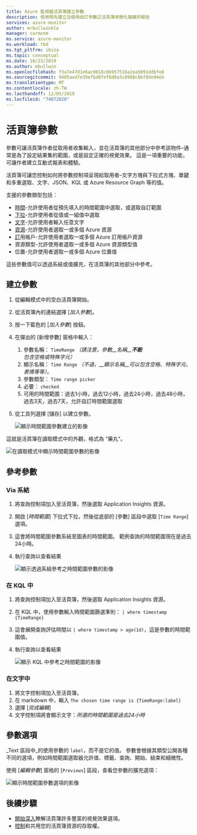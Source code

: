 ```yaml
---
title: Azure 監視器活頁簿建立參數
description: 使用預先建立及使用自訂參數之活頁簿來簡化複雜的報告
services: azure-monitor
author: mrbullwinkle
manager: carmonm
ms.service: azure-monitor
ms.workload: tbd
ms.tgt_pltfrm: ibiza
ms.topic: conceptual
ms.date: 10/23/2019
ms.author: mbullwin
ms.openlocfilehash: f3a7e47d1e6ac0018c8695751ba2ea5091ddbfe8
ms.sourcegitcommit: 9405aad7e39efbd8fef6d0a3c8988c6bf8de94eb
ms.translationtype: MT
ms.contentlocale: zh-TW
ms.lasthandoff: 12/05/2019
ms.locfileid: "74872820"
---
```

# <a name="workbook-parameters"></a>活頁簿參數

參數可讓活頁簿作者從取用者收集輸入，並在活頁簿的其他部分中參考該物件–通常是為了設定結果集的範圍，或是設定正確的視覺效果。 這是一項重要的功能，可讓作者建立互動式報表和體驗。 

活頁簿可讓您控制如何將參數控制項呈現給取用者–文字方塊與下拉式方塊、單鍵和多重選取、文字、JSON、KQL 或 Azure Resource Graph 等的值。  

支援的參數類型包括：
* [時間](workbooks-time.md)-允許使用者從預先填入的時間範圍中選取，或選取自訂範圍
* [下拉](workbooks-dropdowns.md)-允許使用者從值或一組值中選取
* [文字](workbooks-text.md)-允許使用者輸入任意文字
* [資源](workbooks-resources.md)-允許使用者選取一或多個 Azure 資源
* [訂](workbooks-resources.md)用帳戶-允許使用者選取一或多個 Azure 訂用帳戶資源
* 資源類型-允許使用者選取一或多個 Azure 資源類型值
* 位置-允許使用者選取一或多個 Azure 位置值

這些參數值可以透過系結或值擴充，在活頁簿的其他部分中參考。

## <a name="creating-a-parameter"></a>建立參數
1. 從編輯模式中的空白活頁簿開始。
2. 從活頁簿內的連結選擇 [_加入參數_]。
3. 按一下藍色的 [_加入參數_] 按鈕。
4. 在彈出的 [新增參數] 窗格中輸入：
    1. 參數名稱： `TimeRange` *（請注意，參數__名稱__**不能**包含空格或特殊字元）*
    2. 顯示名稱： `Time Range` *（不過，__顯示名稱__可以包含空格、特殊字元、表情等等）。*
    2. 參數類型： `Time range picker`
    3. 必要： `checked`
    4. 可用的時間範圍：過去1小時，過去12小時，過去24小時，過去48小時，過去3天，過去7天，允許自訂時間範圍選取
5. 從工具列選擇 [儲存] 以建立參數。

   ![顯示時間範圍參數建立的影像](./media/workbooks-parameters/time-settings.png)

這就是活頁簿在讀取模式中的外觀，格式為 "藥丸"。

   ![在讀取模式中顯示時間範圍參數的影像](./media/workbooks-parameters/parameters-time.png)

## <a name="referencing-a-parameter"></a>參考參數
### <a name="via-bindings"></a>Via 系結
1. 將查詢控制項加入至活頁簿，然後選取 Application Insights 資源。
2. 開啟 [_時間範圍_] 下拉式下拉，然後從底部的 [參數] 區段中選取 [`Time Range`] 選項。
3. 這會將時間範圍參數系結至圖表的時間範圍。 範例查詢的時間範圍現在是過去24小時。
4. 執行查詢以查看結果

    ![顯示透過系結參考之時間範圍參數的影像](./media/workbooks-parameters/time-binding.png)

### <a name="in-kql"></a>在 KQL 中
1. 將查詢控制項加入至活頁簿，然後選取 Application Insights 資源。
2. 在 KQL 中，使用參數輸入時間範圍篩選準則： `| where timestamp {TimeRange}`
3. 這會展開查詢評估時間以 `| where timestamp > ago(1d)`，這是參數的時間範圍值。
4. 執行查詢以查看結果

    ![顯示 KQL 中參考之時間範圍的影像](./media/workbooks-parameters/time-in-code.png)

### <a name="in-text"></a>在文字中 
1. 將文字控制項加入至活頁簿。
2. 在 markdown 中，輸入 `The chosen time range is {TimeRange:label}`
3. 選擇 [_完成編輯_]
4. 文字控制項將會顯示文字：_所選的時間範圍是過去24小時_

## <a name="parameter-options"></a>參數選項
_Text 區段中_的使用參數的 `label`，而不是它的值。 參數會根據其類型公開各種不同的選項，例如時間範圍選取器允許值、標籤、查詢、開始、結束和細微性。

使用 [_編輯參數_] 窗格的 [`Previews`] 區段，查看您參數的擴充選項：

![顯示時間範圍參數選項的影像](./media/workbooks-parameters/time-previews.png)

## <a name="next-steps"></a>後續步驟

* [開始深入](workbooks-visualizations.md)瞭解活頁簿許多豐富的視覺效果選項。
* [控制](workbooks-access-control.md)和共用您的活頁簿資源的存取權。
